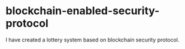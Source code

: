 # blockchain-enabled-security-protocol
I have created a lottery system based on blockchain security protocol.
